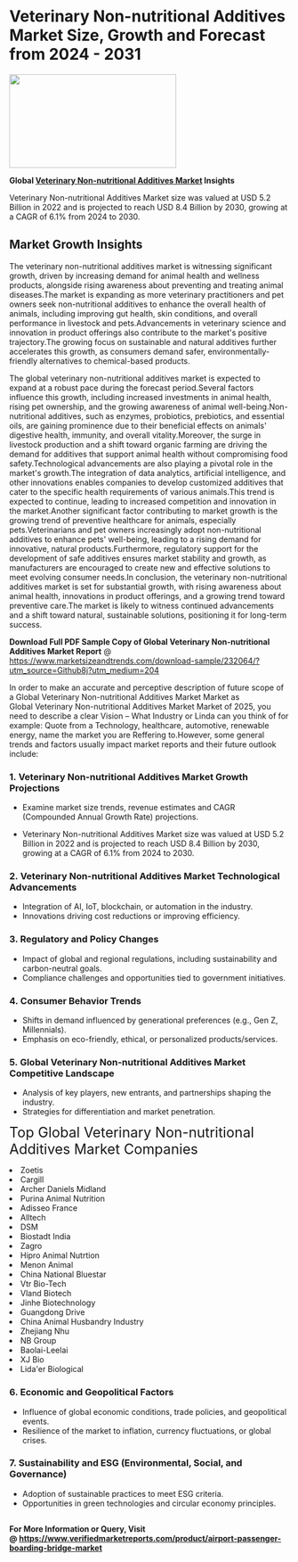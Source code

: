 <H1>Veterinary Non-nutritional Additives Market Size, Growth and Forecast from 2024 - 2031</H1><img class="aligncenter size-medium wp-image-584254" src="https://thirdeyenews.in/wp-content/uploads/2024/09/Global-Market-Research-300x168.jpeg" alt="" width="300" height="168" /><p><strong>Global&nbsp;<a href="https://www.marketsizeandtrends.com/download-sample/232064/?utm_source=Github8j?utm_medium=204">Veterinary Non-nutritional Additives Market</a> Insights</strong></p><p>Veterinary Non-nutritional Additives Market size was valued at USD 5.2 Billion in 2022 and is projected to reach USD 8.4 Billion by 2030, growing at a CAGR of 6.1% from 2024 to 2030.</p><p><h2>Market Growth Insights</h2> <p>The veterinary non-nutritional additives market is witnessing significant growth, driven by increasing demand for animal health and wellness products, alongside rising awareness about preventing and treating animal diseases.The market is expanding as more veterinary practitioners and pet owners seek non-nutritional additives to enhance the overall health of animals, including improving gut health, skin conditions, and overall performance in livestock and pets.Advancements in veterinary science and innovation in product offerings also contribute to the market's positive trajectory.The growing focus on sustainable and natural additives further accelerates this growth, as consumers demand safer, environmentally-friendly alternatives to chemical-based products.</p> <p>The global veterinary non-nutritional additives market is expected to expand at a robust pace during the forecast period.Several factors influence this growth, including increased investments in animal health, rising pet ownership, and the growing awareness of animal well-being.Non-nutritional additives, such as enzymes, probiotics, prebiotics, and essential oils, are gaining prominence due to their beneficial effects on animals' digestive health, immunity, and overall vitality.Moreover, the surge in livestock production and a shift toward organic farming are driving the demand for additives that support animal health without compromising food safety.Technological advancements are also playing a pivotal role in the market's growth.The integration of data analytics, artificial intelligence, and other innovations enables companies to develop customized additives that cater to the specific health requirements of various animals.This trend is expected to continue, leading to increased competition and innovation in the market.Another significant factor contributing to market growth is the growing trend of preventive healthcare for animals, especially pets.Veterinarians and pet owners increasingly adopt non-nutritional additives to enhance pets' well-being, leading to a rising demand for innovative, natural products.Furthermore, regulatory support for the development of safe additives ensures market stability and growth, as manufacturers are encouraged to create new and effective solutions to meet evolving consumer needs.In conclusion, the veterinary non-nutritional additives market is set for substantial growth, with rising awareness about animal health, innovations in product offerings, and a growing trend toward preventive care.The market is likely to witness continued advancements and a shift toward natural, sustainable solutions, positioning it for long-term success.</p> <p><span class=""><strong>Download Full PDF Sample Copy of Global Veterinary Non-nutritional Additives Market Report</strong> @ <a href="https://www.marketsizeandtrends.com/download-sample/232064/?utm_source=Github8j?utm_medium=204" target="_blank">https://www.marketsizeandtrends.com/download-sample/232064/?utm_source=Github8j?utm_medium=204</a></span></p><p>In order to make an accurate and perceptive description of future scope of a Global&nbsp;Veterinary Non-nutritional Additives Market Market as Global&nbsp;Veterinary Non-nutritional Additives Market Market of 2025, you need to describe a clear Vision &ndash; What Industry or Linda can you think of for example: Quote from a Technology, healthcare, automotive, renewable energy, name the market you are Reffering to.However, some general trends and factors usually impact market reports and their future outlook include:</p><h3>1.&nbsp;<strong>Veterinary Non-nutritional Additives Market Growth Projections</strong></h3><ul><li>Examine market size trends, revenue estimates and CAGR (Compounded Annual Growth Rate) projections.</li><li><p>Veterinary Non-nutritional Additives Market size was valued at USD 5.2 Billion in 2022 and is projected to reach USD 8.4 Billion by 2030, growing at a CAGR of 6.1% from 2024 to 2030.</p></li></ul><h3>2.&nbsp;<strong>Veterinary Non-nutritional Additives Market Technological Advancements</strong></h3><ul><li>Integration of AI, IoT, blockchain, or automation in the industry.</li><li>Innovations driving cost reductions or improving efficiency.</li></ul><h3>3.&nbsp;<strong>Regulatory and Policy Changes</strong></h3><ul><li>Impact of global and regional regulations, including sustainability and carbon-neutral goals.</li><li>Compliance challenges and opportunities tied to government initiatives.</li></ul><h3>4.&nbsp;<strong>Consumer Behavior Trends</strong></h3><ul><li>Shifts in demand influenced by generational preferences (e.g., Gen Z, Millennials).</li><li>Emphasis on eco-friendly, ethical, or personalized products/services.</li></ul><h3>5.&nbsp;<strong>Global Veterinary Non-nutritional Additives Market Competitive Landscape</strong></h3><ul><li>Analysis of key players, new entrants, and partnerships shaping the industry.</li><li>Strategies for differentiation and market penetration.</li></ul><p data-pm-slice="1 1 []"><span style="color: inherit; font-family: inherit; font-size: 25px;">Top Global Veterinary Non-nutritional Additives Market Companies</span></p><div class="" data-test-id=""><p><li>Zoetis</li><li> Cargill</li><li> Archer Daniels Midland</li><li> Purina Animal Nutrition</li><li> Adisseo France</li><li> Alltech</li><li> DSM</li><li> Biostadt India</li><li> Zagro</li><li> Hipro Animal Nutrtion</li><li> Menon Animal</li><li> China National Bluestar</li><li> Vtr Bio-Tech</li><li> Vland Biotech</li><li> Jinhe Biotechnology</li><li> Guangdong Drive</li><li> China Animal Husbandry Industry</li><li> Zhejiang Nhu</li><li> NB Group</li><li> Baolai-Leelai</li><li> XJ Bio</li><li> Lida'er Biological</li></p></div><h3>6.&nbsp;<strong>Economic and Geopolitical Factors</strong></h3><ul><li>Influence of global economic conditions, trade policies, and geopolitical events.</li><li>Resilience of the market to inflation, currency fluctuations, or global crises.</li></ul><h3>7.&nbsp;<strong>Sustainability and ESG (Environmental, Social, and Governance)</strong></h3><ul><li>Adoption of sustainable practices to meet ESG criteria.</li><li>Opportunities in green technologies and circular economy principles.</li></ul><h2><strong style="font-size: 14px;">For More Information or Query, Visit @&nbsp;</strong><a style="background-color: #ffffff; font-size: 14px;" href="https://www.marketsizeandtrends.com/report/veterinary-non-nutritional-additives-market/" target="_blank">https://www.verifiedmarketreports.com/product/airport-passenger-boarding-bridge-market</a></h2>
